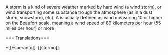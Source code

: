 A storm is a kind of severe weather marked by hard wind (a wind storm), or wind transporting some substance trough the atmosphere (as in a dust storm, snowstorm, etc). A is usually defined as wind measuring 10 or higher on the Beaufort scale, meaning a wind speed of 89 kilometers per hour (55 miles per hour) or more

=== Translations===

*[[Esperanto]]: [[ŝtormo]]